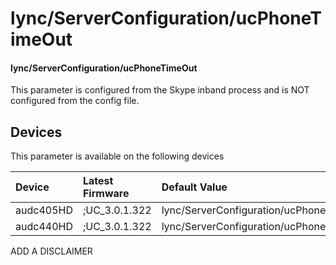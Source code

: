 ﻿---
description: lync/ServerConfiguration/ucPhoneTimeOut
search:
    keywords: ['lync','ServerConfiguration','ucPhoneTimeOut']
---

# lync/ServerConfiguration/ucPhoneTimeOut

#### lync/ServerConfiguration/ucPhoneTimeOut

This parameter is configured from the Skype inband process and is NOT configured from the config file.



## Devices
This parameter is available on the following devices

| Device | Latest Firmware | Default Value |
|:---|:---|:---|
| audc405HD | ;UC_3.0.1.322 | lync/ServerConfiguration/ucPhoneTimeOut=10 
| audc440HD | ;UC_3.0.1.322 | lync/ServerConfiguration/ucPhoneTimeOut=10 

ADD A DISCLAIMER
